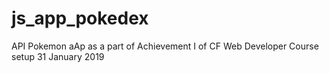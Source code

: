 # js_app_pokedex
API Pokemon aAp as a part of Achievement I of CF Web Developer Course 
setup 31 January 2019
